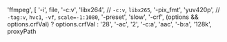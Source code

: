 'ffmpeg', [
      '-i', file,
      '-c:v', 'libx264',
    //   `-c:v`, `libx265`,
      '-pix_fmt', 'yuv420p',
    //   `-tag:v`, `hvc1`, 
      `-vf`, `scale=-1:1080`,
      '-preset', 'slow',
      '-crf', (options && options.crfVal) ? options.crfVal : '28',
      '-ac', '2',
      '-c:a', 'aac',
      '-b:a', '128k',
      proxyPath